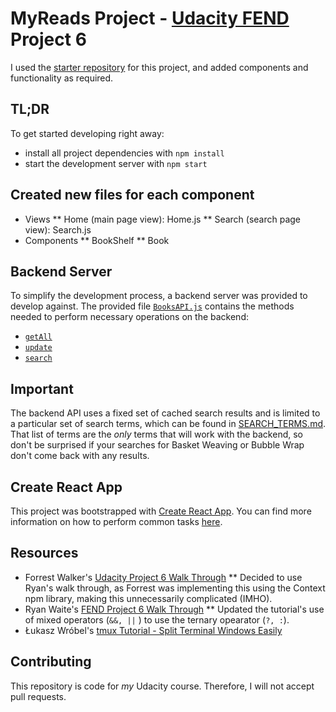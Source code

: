 # MyReads Project - [Udacity FEND](https://www.udacity.com/course/front-end-web-developer-nanodegree--nd001) Project 6

I used the [starter repository](https://github.com/udacity/reactnd-project-myreads-starter) for this project, and added components and functionality as required.

## TL;DR

To get started developing right away:

* install all project dependencies with `npm install`
* start the development server with `npm start`

## Created new files for each component
* Views
** Home (main page view): Home.js
** Search (search page view): Search.js
* Components
** BookShelf 
** Book

## Backend Server

To simplify the development process, a backend server was provided to develop against. The provided file [`BooksAPI.js`](src/BooksAPI.js) contains the methods needed to perform necessary operations on the backend:

* [`getAll`](#getall)
* [`update`](#update)
* [`search`](#search)

## Important
The backend API uses a fixed set of cached search results and is limited to a particular set of search terms, which can be found in [SEARCH_TERMS.md](SEARCH_TERMS.md). That list of terms are the _only_ terms that will work with the backend, so don't be surprised if your searches for Basket Weaving or Bubble Wrap don't come back with any results.

## Create React App

This project was bootstrapped with [Create React App](https://github.com/facebookincubator/create-react-app). You can find more information on how to perform common tasks [here](https://github.com/facebookincubator/create-react-app/blob/master/packages/react-scripts/template/README.md).

## Resources
* Forrest Walker's [Udacity Project 6 Walk Through](https://www.youtube.com/watch?v=bpKI3R0nf7E)
** Decided to use Ryan's walk through, as Forrest was implementing this using the Context npm library,
	making this unnecessarily complicated (IMHO).
* Ryan Waite's [FEND Project 6 Walk Through](https://www.youtube.com/watch?v=acJHkd6K5kI)
** Updated the tutorial's use of mixed operators (`&&, ||` ) to use the ternary opearator (`?, :`).
* Łukasz Wróbel's [tmux Tutorial - Split Terminal Windows Easily](https://lukaszwrobel.pl/blog/tmux-tutorial-split-terminal-windows-easily/)

## Contributing

This repository is code for _my_ Udacity course. Therefore, I will not accept pull requests.

